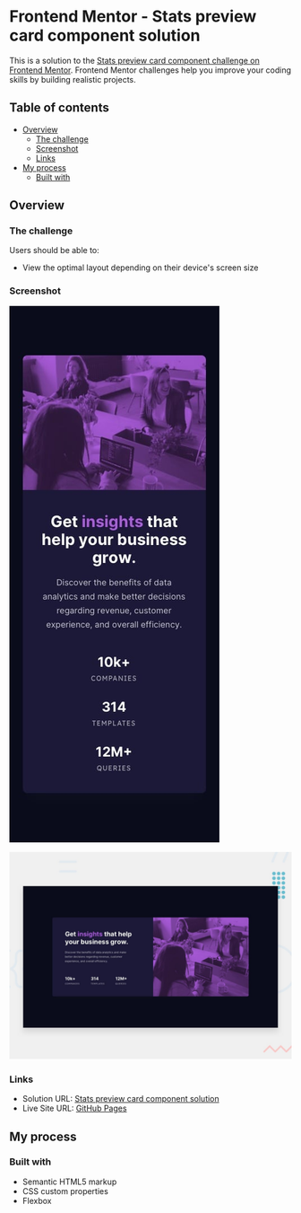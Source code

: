 # Frontend Mentor - Stats preview card component solution

This is a solution to the [Stats preview card component challenge on Frontend Mentor](https://www.frontendmentor.io/challenges/stats-preview-card-component-8JqbgoU62). Frontend Mentor challenges help you improve your coding skills by building realistic projects. 

## Table of contents

- [Overview](#overview)
  - [The challenge](#the-challenge)
  - [Screenshot](#screenshot)
  - [Links](#links)
- [My process](#my-process)
  - [Built with](#built-with)


## Overview

### The challenge

Users should be able to:

- View the optimal layout depending on their device's screen size

### Screenshot
![](design/mobile-design.jpg)

![](design/desktop-preview.jpg)

### Links

- Solution URL: [Stats preview card component solution](https://www.frontendmentor.io/solutions/stats-preview-card-component-solution-G4M1uCB2r4)
- Live Site URL: [GitHub Pages](https://jimaloko.github.io/Stats-preview-card-component/)

## My process

### Built with

- Semantic HTML5 markup
- CSS custom properties
- Flexbox
